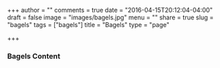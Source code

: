 +++
author = ""
comments = true
date = "2016-04-15T20:12:04-04:00"
draft = false
image = "images/bagels.jpg"
menu = ""
share = true
slug = "bagels"
tags = ["bagels"]
title = "Bagels"
type = "page"

+++

### Bagels Content